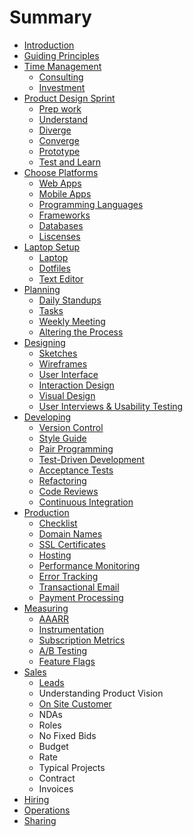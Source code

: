 # Summary

* [Introduction](README.md)
* [Guiding Principles](guiding_principles.md)
* [Time Management](time_management.md)
   * [Consulting](consulting.md)
   * [Investment](investment.md)
* [Product Design Sprint](product_design_sprint.md)
   * [Prep work](prep_work.md)
   * [Understand](understand.md)
   * [Diverge](diverge.md)
   * [Converge](converge.md)
   * [Prototype](prototype.md)
   * [Test and Learn](test_and_learn.md)
* [Choose Platforms](choose_platforms.md)
   * [Web Apps](web_apps.md)
   * [Mobile Apps](mobile_apps.md)
   * [Programming Languages](programming_languages.md)
   * [Frameworks](frameworks.md)
   * [Databases](databases.md)
   * [Liscenses](liscenses.md)
* [Laptop Setup](laptop_setup.md)
   * [Laptop](laptop.md)
   * [Dotfiles](dotfiles.md)
   * [Text Editor](text_editor.md)
* [Planning](planning.md)
   * [Daily Standups](daily_standups.md)
   * [Tasks](tasks.md)
   * [Weekly Meeting](weekly_meeting.md)
   * [Altering the Process](altering_the_process.md)
* [Designing](designing.md)
   * [Sketches](sketches.md)
   * [Wireframes](wireframes.md)
   * [User Interface](user_interface.md)
   * [Interaction Design](interaction_design.md)
   * [Visual Design](visual_design.md)
   * [User Interviews & Usability Testing](user_interviews_&_usability_testing.md)
* [Developing](developing.md)
   * [Version Control](version_control.md)
   * [Style Guide](style_guide.md)
   * [Pair Programming](pair_programming.md)
   * [Test-Driven Development](test-driven_development.md)
   * [Acceptance Tests](acceptance_tests.md)
   * [Refactoring](refactoring.md)
   * [Code Reviews](code_reviews.md)
   * [Continuous Integration](continuous_integration.md)
* [Production](production.md)
   * [Checklist](checklist.md)
   * [Domain Names](domain_names.md)
   * [SSL Certificates](ssl_certificates.md)
   * [Hosting](hosting.md)
   * [Performance Monitoring](performance_monitoring.md)
   * [Error Tracking](error_tracking.md)
   * [Transactional Email](transactional_email.md)
   * [Payment Processing](payment_processing.md)
* [Measuring](measuring.md)
   * [AAARR](aaarr.md)
   * [Instrumentation](instrumentation.md)
   * [Subscription Metrics](subscription_metrics.md)
   * [A/B Testing](ab_testing.md)
   * [Feature Flags](feature_flags.md)
* [Sales](sales.md)
   * [Leads](leads.md)
   * Understanding Product Vision
   * [On Site Customer](on_site_customer.md)
   * NDAs
   * Roles
   * No Fixed Bids
   * Budget
   * Rate
   * Typical Projects
   * Contract
   * Invoices
* [Hiring](hiring.md)
* [Operations](operations.md)
* [Sharing](sharing.md)


